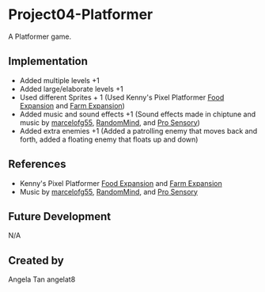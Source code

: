 # Project04-Platformer
A Platformer game.

## Implementation

 * Added multiple levels +1
 * Added large/elaborate levels +1
 * Used different Sprites + 1 (Used Kenny's Pixel Platformer [Food Expansion](https://kenney.nl/assets/pixel-platformer-food-expansion) and [Farm Expansion](https://kenney.nl/assets/pixel-platformer-farm-expansion))
 * Added music and sound effects +1 (Sound effects made in chiptune and music by [marcelofg55](https://opengameart.org/content/pixel-adventures), [RandomMind](https://opengameart.org/content/chiptune-medieval-minstrel-dance), and [Pro Sensory](https://opengameart.org/content/talking-cute-chiptune))
 * Added extra enemies +1 (Added a patrolling enemy that moves back and forth, added a floating enemy that floats up and down)

## References
 * Kenny's Pixel Platformer [Food Expansion](https://kenney.nl/assets/pixel-platformer-food-expansion) and [Farm Expansion](https://kenney.nl/assets/pixel-platformer-farm-expansion)
 * Music by [marcelofg55](https://opengameart.org/content/pixel-adventures), [RandomMind](https://opengameart.org/content/chiptune-medieval-minstrel-dance), and [Pro Sensory](https://opengameart.org/content/talking-cute-chiptune)


## Future Development

N/A

## Created by 
Angela Tan
angelat8
